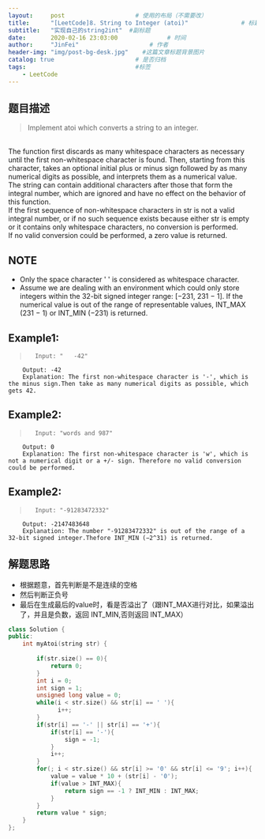 ```yaml
---
layout:     post                    # 使用的布局（不需要改） 
title:      "[LeetCode]8. String to Integer (atoi)"               # 标题  
subtitle:   "实现自己的string2int"  #副标题 
date:       2020-02-16 23:03:00              # 时间 
author:     "JinFei"                    # 作者 
header-img: "img/post-bg-desk.jpg"    #这篇文章标题背景图片 
catalog: true                       # 是否归档 
tags:                               #标签     
    - LeetCode 
---
```


## 题目描述
> Implement atoi which converts a string to an integer.
<br>
The function first discards as many whitespace characters as necessary until the first non-whitespace character is found. Then, starting from this character, takes an optional initial plus or minus sign followed by as many numerical digits as possible, and interprets them as a numerical value.
<br>
The string can contain additional characters after those that form the integral number, which are ignored and have no effect on the behavior of this function.
<br>
If the first sequence of non-whitespace characters in str is not a valid integral number, or if no such sequence exists because either str is empty or it contains only whitespace characters, no conversion is performed.
<br>    
If no valid conversion could be performed, a zero value is returned.

## NOTE
- Only the space character ' ' is considered as whitespace character.
- Assume we are dealing with an environment which could only store integers within the 32-bit signed integer range: [−231,  231 − 1]. If the numerical value is out of the range of representable values, INT_MAX (231 − 1) or INT_MIN (−231) is returned.

## Example1:
 
>       Input: "   -42"
        Output: -42
        Explanation: The first non-whitespace character is '-', which is the minus sign.Then take as many numerical digits as possible, which gets 42.

## Example2:
 
>       Input: "words and 987"
        Output: 0
        Explanation: The first non-whitespace character is 'w', which is not a numerical digit or a +/- sign. Therefore no valid conversion could be performed.

## Example2:
 
>       Input: "-91283472332"
        Output: -2147483648
        Explanation: The number "-91283472332" is out of the range of a 32-bit signed integer.Thefore INT_MIN (−2^31) is returned.

## 解题思路
- 根据题意，首先判断是不是连续的空格
- 然后判断正负号
- 最后在生成最后的value时，看是否溢出了（跟INT_MAX进行对比，如果溢出了，并且是负数，返回 INT_MIN,否则返回 INT_MAX）


```C++
class Solution {
public:
    int myAtoi(string str) {
        
        if(str.size() == 0){
            return 0;
        }
        int i = 0;
        int sign = 1;
        unsigned long value = 0;
        while(i < str.size() && str[i] == ' '){
              i++;
        }
        if(str[i] == '-' || str[i] == '+'){
            if(str[i] == '-'){
                sign = -1;
            }
            i++;
        }
        for(; i < str.size() && str[i] >= '0' && str[i] <= '9'; i++){
            value = value * 10 + (str[i] - '0');
            if(value > INT_MAX){
                return sign == -1 ? INT_MIN : INT_MAX;
            }
        }
        return value * sign;
    }
};
```
